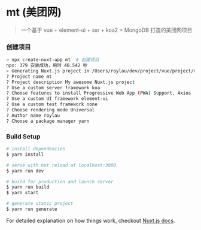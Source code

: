 # mt (美团网)

> 一个基于 vue + element-ui + ssr + koa2 + MongoDB 打造的美团网项目

### 创建项目

```bash
> npx create-nuxt-app mt  # 创建项目
npx: 379 安装成功，用时 48.542 秒
> Generating Nuxt.js project in /Users/roylau/dev/project/vue/project/mt
? Project name mt
? Project description My awesome Nuxt.js project
? Use a custom server framework koa
? Choose features to install Progressive Web App (PWA) Support, Axios
? Use a custom UI framework element-ui
? Use a custom test framework none
? Choose rendering mode Universal
? Author name roylau
? Choose a package manager yarn
```


### Build Setup

``` bash
# install dependencies
$ yarn install

# serve with hot reload at localhost:3000
$ yarn run dev

# build for production and launch server
$ yarn run build
$ yarn start

# generate static project
$ yarn run generate
```

For detailed explanation on how things work, checkout [Nuxt.js docs](https://nuxtjs.org).
